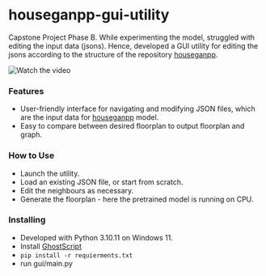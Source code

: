 # houseganpp-gui-utility
Capstone Project Phase B. While experimenting the model, struggled with editing the input data (jsons). Hence, developed a GUI utility for editing the jsons according to the structure of the repository [houseganpp](https://github.com/ennauata/houseganpp).

![Watch the video](https://media.giphy.com/media/v1.Y2lkPTc5MGI3NjExMGtmaGkxaDR5NG55NzU5a3E5ZGZqMXFpamE5NXY5eWR2Z250dmhoeiZlcD12MV9pbnRlcm5hbF9naWZfYnlfaWQmY3Q9Zw/qsbNaUqq56d5laejPT/giphy.gif)

### Features
- User-friendly interface for navigating and modifying JSON files, which are the input data for [houseganpp](https://github.com/ennauata/houseganpp) model.
- Easy to compare between desired floorplan to output floorplan and graph.

### How to Use
- Launch the utility.
- Load an existing JSON file, or start from scratch.
- Edit the neighbours as necessary.
- Generate the floorplan - here the pretrained model is running on CPU.

### Installing
- Developed with Python 3.10.11 on Windows 11.
- Install [GhostScript](https://www.ghostscript.com/)
- `pip install -r requierments.txt`
- run gui/main.py
